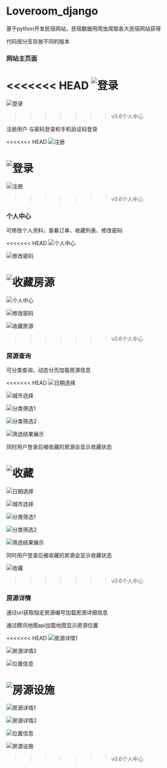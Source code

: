 

# Loveroom_django

基于python开发民宿网站，民宿数据用爬虫爬取各大民宿网站获得

代码按分支存放不同的版本



### 网站主页面

<<<<<<< HEAD
![登录](https://github.com/chenpb-lu/Loveroom_django/blob/master/img/%E4%B8%BB%E9%A1%B5.png)
=======
![登录](.\img\登录-1567066790088.png)
>>>>>>> v0.6个人中心





注册用户  与密码登录和手机验证码登录

<<<<<<< HEAD
![注册](https://github.com/chenpb-lu/Loveroom_django/blob/master/img/%E6%B3%A8%E5%86%8C.png)

![登录](https://github.com/chenpb-lu/Loveroom_django/blob/master/img/%E7%99%BB%E5%BD%95.png)
=======
![注册](.\img\注册.png)
>>>>>>> v0.6个人中心



### 个人中心

可修改个人资料，查看订单、收藏列表、修改密码



<<<<<<< HEAD
![个人中心](https://github.com/chenpb-lu/Loveroom_django/blob/master/img/%E4%B8%AA%E4%BA%BA%E4%B8%AD%E5%BF%83.png)



![修改密码](https://github.com/chenpb-lu/Loveroom_django/blob/master/img/%E4%BF%AE%E6%94%B9%E5%AF%86%E7%A0%81.png)

![收藏房源](https://github.com/chenpb-lu/Loveroom_django/blob/master/img/%E6%94%B6%E8%97%8F%E6%88%BF%E6%BA%90.png)
=======
![个人中心](.\img\个人中心.png)



![修改密码](.\img\修改密码.png)

![收藏房源](.\img\收藏房源.png)
>>>>>>> v0.6个人中心



### 房源查询

可分类查询，动态分页加载房源信息

<<<<<<< HEAD
![日期选择](https://github.com/chenpb-lu/Loveroom_django/blob/master/img/%E6%97%A5%E6%9C%9F%E9%80%89%E6%8B%A9.png)

![城市选择](https://github.com/chenpb-lu/Loveroom_django/blob/master/img/%E5%9F%8E%E5%B8%82%E9%80%89%E6%8B%A9.png)

![分类筛选1](https://github.com/chenpb-lu/Loveroom_django/blob/master/img/%E5%88%86%E7%B1%BB%E7%AD%9B%E9%80%891.png)

![分类筛选2](https://github.com/chenpb-lu/Loveroom_django/blob/master/img/%E5%88%86%E7%B1%BB%E7%AD%9B%E9%80%892.png)

![筛选结果展示](https://github.com/chenpb-lu/Loveroom_django/blob/master/img/%E7%AD%9B%E9%80%89%E7%BB%93%E6%9E%9C%E5%B1%95%E7%A4%BA.png)

同时用户登录后被收藏的房源会显示收藏状态

![收藏](https://github.com/chenpb-lu/Loveroom_django/blob/master/img/%E6%94%B6%E8%97%8F.png)
=======
![日期选择](.\img\日期选择.png)

![城市选择](.\img\城市选择.png)

![分类筛选1](.\img\分类筛选1.png)

![分类筛选2](.\img\分类筛选2.png)

![筛选结果展示](.\img\筛选结果展示.png)

同时用户登录后被收藏的房源会显示收藏状态

![收藏](.\img\收藏.png)
>>>>>>> v0.6个人中心



### 房源详情

通过url获取指定房源编号加载房源详细信息

通过腾讯地图api加载地图显示房源位置

<<<<<<< HEAD
![房源详情1](https://github.com/chenpb-lu/Loveroom_django/blob/master/img/%E6%88%BF%E6%BA%90%E8%AF%A6%E6%83%851.png)

![房源详情2](https://github.com/chenpb-lu/Loveroom_django/blob/master/img/%E6%88%BF%E6%BA%90%E8%AF%A6%E6%83%852.png)

![位置信息](https://github.com/chenpb-lu/Loveroom_django/blob/master/img/%E4%BD%8D%E7%BD%AE%E4%BF%A1%E6%81%AF.png)

![房源设施](https://github.com/chenpb-lu/Loveroom_django/blob/master/img/%E6%88%BF%E6%BA%90%E8%AE%BE%E6%96%BD.png)
=======
![房源详情1](.\img\房源详情1.png)

![房源详情2](.\img\房源详情2.png)

![位置信息](.\img\位置信息.png)

![房源设施](.\img\房源设施.png)
>>>>>>> v0.6个人中心
